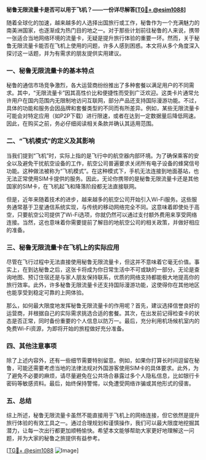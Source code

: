 **秘鲁无限流量卡是否可以用于飞机？——一份详尽解答[[TG💪+ @esim1088](https://t.me/s/esim1088)]**

随着全球化的加速，越来越多的人选择出国旅行或工作，秘鲁作为一个充满魅力的南美洲国家，也逐渐成为热门目的地之一。对于那些计划前往秘鲁的人来说，携带一张适合当地网络环境的流量卡，无疑是提升旅行体验的重要一环。然而，关于秘鲁无限流量卡能否在飞机上使用的问题，许多人感到困惑。本文将从多个角度深入探讨这一话题，并为有需求的朋友提供实用建议。

### 一、秘鲁无限流量卡的基本特点

秘鲁的通信市场竞争激烈，各大运营商纷纷推出了多种套餐以满足用户的不同需求。其中，“无限流量卡”因其高性价比和便捷性而受到广泛欢迎。这类卡片通常允许用户在国内范围内无限制地访问互联网，部分产品还支持国际漫游功能。不过，具体的功能和服务会因品牌和套餐类型的不同而有所差异。例如，某些无限流量卡可能会对特定应用（如P2P下载）进行限速，或者在达到一定数据量后降低网速。因此，在购买之前，务必仔细阅读相关条款并确认其适用范围。

### 二、“飞机模式”的定义及其影响

当我们提到“飞机”时，实际上指的是飞行中的航空器内部环境。为了确保乘客的安全以及避免干扰航空设备的工作，航空公司普遍要求关闭所有电子设备的蜂窝信号功能。这种做法被称为“飞机模式”。在这种模式下，手机无法连接到地面基站，也无法正常使用SIM卡提供的服务。因此，无论你携带的是秘鲁无限流量卡还是其他国家的SIM卡，在飞机起飞和降落阶段都无法直接联网。

但是，近年来随着技术的进步，越来越多的航空公司开始引入Wi-Fi服务。这些服务通常基于卫星通信系统实现，与传统的移动网络完全不同。这意味着即使处于高空，只要航空公司提供了Wi-Fi选项，你就仍然可以通过支付额外费用来享受网络连接。当然，这也意味着你需要提前了解目的地航空公司的相关政策，并做好相应的准备。

### 三、秘鲁无限流量卡在飞机上的实际应用

尽管在飞行过程中无法直接使用秘鲁无限流量卡，但这并不意味着它毫无价值。事实上，在到达秘鲁之后，这张卡将成为你日常生活中不可或缺的一部分。无论是查询地图、预订住宿还是与家人朋友保持联系，优质的网络支持都能极大地提高你的旅行效率。此外，许多秘鲁无限流量卡还支持国际漫游功能，这使得你在其他地区也能享受到稳定可靠的上网体验。

那么，如何最大限度地发挥秘鲁无限流量卡的作用呢？首先，建议选择信誉良好的运营商，并根据自己的实际需求挑选合适的套餐。其次，在出发前记得检查卡的状态是否正常，同时备份重要的个人信息以防万一。最后，充分利用机场候机室内的免费Wi-Fi资源，为即将开始的旅程做好充分准备。

### 四、其他注意事项

除了上述内容外，还有一些细节需要特别留意。例如，如果你打算长时间逗留在秘鲁，可能还需要考虑当地的法律法规对外国游客使用SIM卡的具体要求。此外，为了避免不必要的麻烦，请尽量避免在公共场合暴露过多个人隐私信息，比如银行卡密码等敏感资料。最后，始终保持警惕，以免遭受网络诈骗或其他形式的侵害。

### 五、总结

综上所述，秘鲁无限流量卡虽然不能直接用于飞机上的网络连接，但它依然是提升旅行体验的有效工具之一。通过合理规划和谨慎操作，我们可以最大限度地挖掘其潜力，让每一次出行都更加顺畅愉快。希望本文能够帮助大家更好地理解这一问题，并为大家的秘鲁之旅提供有益参考。

[[TG💪+ @esim1088](https://t.me/s/esim1088) ![Image](https://i.postimg.cc/4NQfJmqS/Snipaste-2025-05-13-00-14-12.png)]